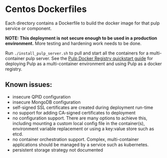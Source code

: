 # Centos Dockerfiles

Each directory contains a Dockerfile to build the docker image for that pulp service or component.

**NOTE: This deployment is not secure enough to be used in a production environment.** More testing and hardening work needs to be done.

Run `./install_pulp_server.sh` to pull and start all the containers for a multi-container pulp server. See the [Pulp Docker Registry quickstart guide](../docker-quickstart.rst) for deploying Pulp as a multi-container environment and using Pulp as a docker registry.

## Known issues:
* insecure QPID configuration
* insecure MongoDB configuration
* self-signed SSL certificates are created during deployment run-time
* no support for adding CA-signed certificates to deployment
* no configuration support. There are many options to achieve this, including mounting a custom local config file in the container(s), environment variable replacement or using a key:value store such as etcd.
* no container orchestration support. Complex, multi-container applications should be managed by a service such as kubernetes.
* persistent storage strategy not documented
